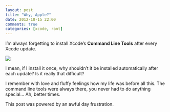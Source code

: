```yaml
---
layout: post
title: "Why, Apple?"
date: 2012-10-15 22:00
comments: true
categories: [xcode, rant]
---
```


I’m always forgetting to install Xcode’s 
**Command Line Tools**
 after every Xcode update.

![](http://mrm.perry.es/uploads/admin/image/image/15/thumb_clt.png)

I mean, if I install it once, why shouldn’t it be installed automatically after each update? Is it really that difficult?

I remember with love and fluffy feelings how my life was before all this. The command line tools were always there, you never had to do anything special… Ah, better times.

This post was powered by an awful day frustration.